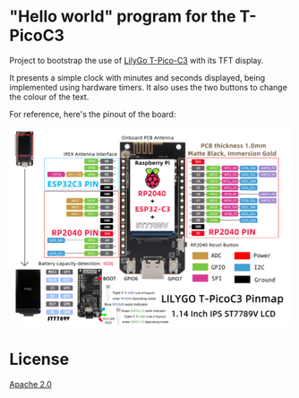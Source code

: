 
# "Hello world" program for the T-PicoC3

Project to bootstrap the use of [LilyGo T-Pico-C3](https://github.com/Xinyuan-LilyGO/T-PicoC3) with its TFT display.

It presents a simple clock with minutes and seconds displayed, being implemented using hardware timers.
It also uses the two buttons to change the colour of the text.

For reference, here's the pinout of the board:

![T-Pico-C3 Pinout](imgs/T-PicoC3.jpeg)

# License

[Apache 2.0](LICENSE)
